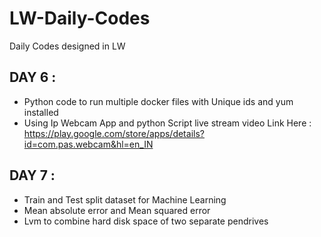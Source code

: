 # LW-Daily-Codes
Daily Codes designed in LW

## DAY 6 : 

* Python code to run multiple docker files with Unique ids and yum installed 
* Using Ip Webcam App and python Script live stream video 
  Link Here : https://play.google.com/store/apps/details?id=com.pas.webcam&hl=en_IN


## DAY 7 :

* Train and Test split dataset for Machine Learning 
* Mean absolute error and Mean squared error 
* Lvm to combine hard disk space of two separate pendrives 

